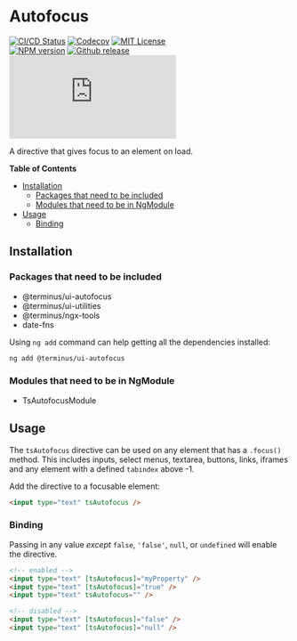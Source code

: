 <h1>Autofocus</h1>

[![CI/CD Status][github-action-badge]][github-action-link] [![Codecov][codecov-badge]][codecov-project] [![MIT License][license-image]][license-url]  
[![NPM version][npm-version-image]][npm-package] [![Github release][gh-release-badge]][gh-releases] [![Library size][file-size-badge]][raw-distribution-js]

A directive that gives focus to an element on load.

<!-- START doctoc generated TOC please keep comment here to allow auto update -->
<!-- DON'T EDIT THIS SECTION, INSTEAD RE-RUN doctoc TO UPDATE -->
**Table of Contents**

- [Installation](#installation)
  - [Packages that need to be included](#packages-that-need-to-be-included)
  - [Modules that need to be in NgModule](#modules-that-need-to-be-in-ngmodule)
- [Usage](#usage)
  - [Binding](#binding)

<!-- END doctoc generated TOC please keep comment here to allow auto update -->

## Installation

### Packages that need to be included

  * @terminus/ui-autofocus
  * @terminus/ui-utilities
  * @terminus/ngx-tools
  * date-fns
  
  Using `ng add` command can help getting all the dependencies installed:
  ```bash
  ng add @terminus/ui-autofocus
  ```

### Modules that need to be in NgModule

  * TsAutofocusModule

## Usage

The `tsAutofocus` directive can be used on any element that has a `.focus()` method. This includes
inputs, select menus, textarea, buttons, links, iframes and any element with a defined `tabindex`
above -1.

Add the directive to a focusable element:

```html
<input type="text" tsAutofocus />
```

### Binding

Passing in any value _except_ `false`, `'false'`, `null`, or `undefined` will enable the directive.

```html
<!-- enabled -->
<input type="text" [tsAutofocus]="myProperty" />
<input type="text" [tsAutofocus]="true" />
<input type="text" tsAutofocus="" />

<!-- disabled -->
<input type="text" [tsAutofocus]="false" />
<input type="text" [tsAutofocus]="null" />
```

<!-- Links -->
[license-url]:         https://github.com/GetTerminus/terminus-oss/blob/master/LICENSE
[license-image]:       http://img.shields.io/badge/license-MIT-blue.svg
[codecov-project]:     https://codecov.io/gh/GetTerminus/terminus-oss
[codecov-badge]:       https://codecov.io/gh/GetTerminus/terminus-oss/branch/master/graph/badge.svg
[npm-version-image]:   http://img.shields.io/npm/v/@terminus/ui-autofocus.svg
[npm-package]:         https://www.npmjs.com/package/@terminus/ui-autofocus
[gh-release-badge]:    https://img.shields.io/github/release/GetTerminus/terminus-oss.svg
[gh-releases]:         https://github.com/GetTerminus/terminus-ui/releases/
[github-action-badge]: https://github.com/GetTerminus/terminus-oss/workflows/Release%20CI/badge.svg
[github-action-link]:  https://github.com/GetTerminus/terminus-oss/actions?query=workflow%3A%22CI+Release%22
[file-size-badge]:     http://img.badgesize.io/https://unpkg.com/@terminus/ui-autofocus/bundles/terminus-ui-autofocus.umd.min.js?compression=gzip
[raw-distribution-js]: https://unpkg.com/@terminus/ui-autofocus/bundles/terminus-ui-autofocus.umd.js
